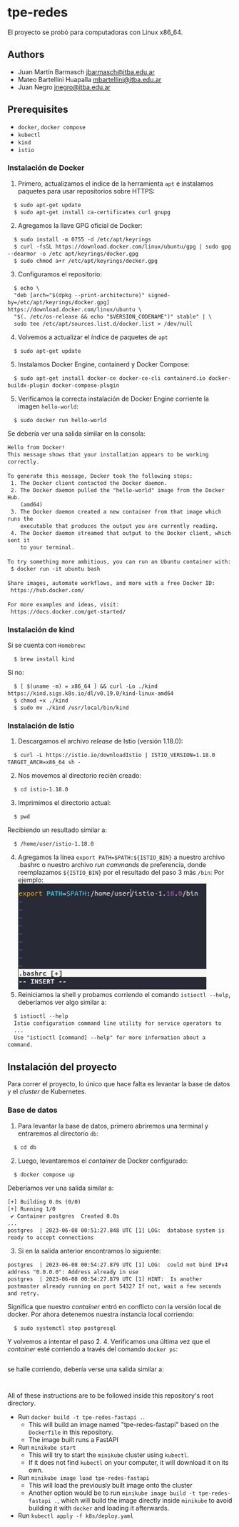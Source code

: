 # tpe-redes

El proyecto se probó para computadoras con Linux x86_64.

## Authors

- Juan Martín Barmasch <jbarmasch@itba.edu.ar>
- Mateo Bartellini Huapalla <mbartellini@itba.edu.ar>
- Juan Negro <jnegro@itba.edu.ar>

## Prerequisites

- `docker`, `docker compose`
- `kubectl`
- `kind`
- `istio`

### Instalación de Docker
1. Primero, actualizamos el índice de la herramienta `apt` e instalamos paquetes para usar repositorios sobre HTTPS:
```shell
  $ sudo apt-get update
  $ sudo apt-get install ca-certificates curl gnupg
```

2. Agregamos la llave GPG oficial de Docker:
```shell
  $ sudo install -m 0755 -d /etc/apt/keyrings
  $ curl -fsSL https://download.docker.com/linux/ubuntu/gpg | sudo gpg --dearmor -o /etc apt/keyrings/docker.gpg
  $ sudo chmod a+r /etc/apt/keyrings/docker.gpg
```

3. Configuramos el repositorio:
```shell
  $ echo \
  "deb [arch="$(dpkg --print-architecture)" signed-by=/etc/apt/keyrings/docker.gpg] https://download.docker.com/linux/ubuntu \
  "$(. /etc/os-release && echo "$VERSION_CODENAME")" stable" | \
  sudo tee /etc/apt/sources.list.d/docker.list > /dev/null
```

4. Volvemos a actualizar el índice de paquetes de `apt`
```shell
  $ sudo apt-get update
```

5. Instalamos Docker Engine, containerd y Docker Compose:
```shell
  $ sudo apt-get install docker-ce docker-ce-cli containerd.io docker-buildx-plugin docker-compose-plugin
```

5. Verificamos la correcta instalación de Docker Engine corriente la imagen `hello-world`:
```shell
  $ sudo docker run hello-world
```
Se debería ver una salida similar en la consola:
```shell
Hello from Docker!
This message shows that your installation appears to be working correctly.

To generate this message, Docker took the following steps:
 1. The Docker client contacted the Docker daemon.
 2. The Docker daemon pulled the "hello-world" image from the Docker Hub.
    (amd64)
 3. The Docker daemon created a new container from that image which runs the
    executable that produces the output you are currently reading.
 4. The Docker daemon streamed that output to the Docker client, which sent it
    to your terminal.

To try something more ambitious, you can run an Ubuntu container with:
 $ docker run -it ubuntu bash

Share images, automate workflows, and more with a free Docker ID:
 https://hub.docker.com/

For more examples and ideas, visit:
 https://docs.docker.com/get-started/
```

### Instalación de kind
Si se cuenta con `Homebrew`:
```shell
  $ brew install kind
```
Si no:
```shell
  $ [ $(uname -m) = x86_64 ] && curl -Lo ./kind https://kind.sigs.k8s.io/dl/v0.19.0/kind-linux-amd64
  $ chmod +x ./kind
  $ sudo mv ./kind /usr/local/bin/kind
```

### Instalación de Istio
1. Descargamos el archivo _release_ de Istio (versión 1.18.0):
```shell
  $ curl -L https://istio.io/downloadIstio | ISTIO_VERSION=1.18.0 TARGET_ARCH=x86_64 sh -
```
2. Nos movemos al directorio recién creado:
```shell
  $ cd istio-1.18.0
```
3. Imprimimos el directorio actual:
```shell
  $ pwd
```
Recibiendo un resultado similar a:
```shell
  $ /home/user/istio-1.18.0
```
4. Agregamos la línea `export PATH=$PATH:${ISTIO_BIN}` a nuestro archivo .bashrc o nuestro archivo _run commands_ de preferencia, donde reemplazamos `${ISTIO_BIN}` por el resultado del paso 3 más `/bin`:
Por ejemplo:
![Exporting istio bin directory](media/export_istio_bin.jpg)
4. Reiniciamos la shell y probamos corriendo el comando `istioctl --help`, deberíamos ver algo similar a:
```shell
  $ istioctl --help
  Istio configuration command line utility for service operators to
  ...
  Use "istioctl [command] --help" for more information about a command.
```

## Instalación del proyecto
Para correr el proyecto, lo único que hace falta es levantar la base de datos y el _cluster_ de Kubernetes.
### Base de datos
1. Para levantar la base de datos, primero abriremos una terminal y entraremos al directorio `db`:
```shell
  $ cd db
```
2. Luego, levantaremos el _container_ de Docker configurado:
```shell
  $ docker compose up
```
Deberíamos ver una salida similar a:
```shell
[+] Building 0.0s (0/0)
[+] Running 1/0
 ✔ Container postgres  Created 0.0s 
...
postgres  | 2023-06-08 00:51:27.848 UTC [1] LOG:  database system is ready to accept connections

```
3. Si en la salida anterior encontramos lo siguiente:
```shell
postgres  | 2023-06-08 00:54:27.879 UTC [1] LOG:  could not bind IPv4 address "0.0.0.0": Address already in use
postgres  | 2023-06-08 00:54:27.879 UTC [1] HINT:  Is another postmaster already running on port 5432? If not, wait a few seconds and retry.
```
Significa que nuestro _container_ entró en conflicto con la versión local de docker. Por ahora detenemos nuestra instancia local corriendo:
```shell
  $ sudo systemctl stop postgresql
```
Y volvemos a intentar el paso 2.
4. Verificamos una última vez que el _container_ esté corriendo a través del comando `docker ps`:
```shell
```
se halle corriendo, debería verse una salida similar a:
```shell
```


```shell
```


All of these instructions are to be followed inside this repository's root directory.

- Run `docker build -t tpe-redes-fastapi .`.
  - This will build an image named "tpe-redes-fastapi" based on the `Dockerfile` in this repository.
  - The image built runs a FastAPI
- Run `minikube start`
  - This will try to start the `minikube` cluster using `kubectl`.
  - If it does not find `kubectl` on your computer, it will download it on its own.
- Run `minikube image load tpe-redes-fastapi`
  - This will load the previously built image onto the cluster
  - Another option would be to run `minikube image build -t tpe-redes-fastapi .`, which will build the image directly inside `minikube`
    to avoid building it with `docker` and loading it afterwards.
- Run `kubectl apply -f k8s/deploy.yaml`
